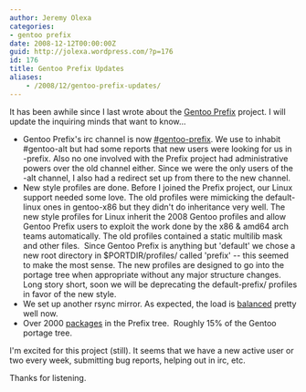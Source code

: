 ```yaml
---
author: Jeremy Olexa
categories:
- gentoo prefix
date: 2008-12-12T00:00:00Z
guid: http://jolexa.wordpress.com/?p=176
id: 176
title: Gentoo Prefix Updates
aliases:
    - /2008/12/gentoo-prefix-updates/
---
```


It has been awhile since I last wrote about the [Gentoo Prefix][1] project. I will update the inquiring minds that want to know...

  * Gentoo Prefix's irc channel is now [#gentoo-prefix][2]. We use to inhabit #gentoo-alt but had some reports that new users were looking for us in -prefix. Also no one involved with the Prefix project had administrative powers over the old channel either. Since we were the only users of the -alt channel, I also had a redirect set up from there to the new channel.
  * New style profiles are done. Before I joined the Prefix project, our Linux support needed some love. The old profiles were mimicking the default-linux ones in gentoo-x86 but they didn't do inheritance very well. The new style profiles for Linux inherit the 2008 Gentoo profiles and allow Gentoo Prefix users to exploit the work done by the x86 & amd64 arch teams automatically. The old profiles contained a static multilib mask and other files.  Since Gentoo Prefix is anything but 'default' we chose a new root directory in $PORTDIR/profiles/ called 'prefix' -- this seemed to make the most sense. The new profiles are designed to go into the portage tree when appropriate without any major structure changes. Long story short, soon we will be deprecating the default-prefix/ profiles in favor of the new style.
  * We set up another rsync mirror. As expected, the load is [balanced][3] pretty well now.
  * Over 2000 [packages][4] in the Prefix tree.  Roughly 15% of the Gentoo portage tree.

I'm excited for this project (still). It seems that we have a new active user or two every week, submitting bug reports, helping out in irc, etc.

Thanks for listening.

 [1]: http://www.gentoo.org/proj/en/gentoo-alt/prefix/index.xml
 [2]: irc://irc.gentoo.org/#gentoo-prefix
 [3]: http://stats.prefix.freens.org/rsync-usage.png
 [4]: http://stats.prefix.freens.org/keywords-packages.png